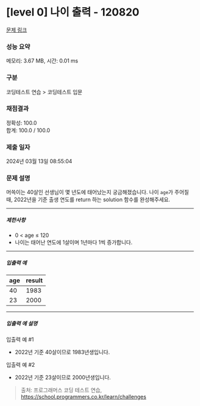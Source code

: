 # [level 0] 나이 출력 - 120820 

[문제 링크](https://school.programmers.co.kr/learn/courses/30/lessons/120820) 

### 성능 요약

메모리: 3.67 MB, 시간: 0.01 ms

### 구분

코딩테스트 연습 > 코딩테스트 입문

### 채점결과

정확성: 100.0<br/>합계: 100.0 / 100.0

### 제출 일자

2024년 03월 13일 08:55:04

### 문제 설명

<p>머쓱이는 40살인 선생님이 몇 년도에 태어났는지 궁금해졌습니다. 나이 <code>age</code>가 주어질 때, 2022년을 기준 출생 연도를 return 하는 solution 함수를 완성해주세요.</p>

<hr>

<h5>제한사항</h5>

<ul>
<li>0 &lt; age ≤ 120</li>
<li>나이는 태어난 연도에 1살이며 1년마다 1씩 증가합니다. </li>
</ul>

<hr>

<h5>입출력 예</h5>
<table class="table">
        <thead><tr>
<th>age</th>
<th>result</th>
</tr>
</thead>
        <tbody><tr>
<td>40</td>
<td>1983</td>
</tr>
<tr>
<td>23</td>
<td>2000</td>
</tr>
</tbody>
      </table>
<hr>

<h5>입출력 예 설명</h5>

<p>입출력 예 #1</p>

<ul>
<li>2022년 기준 40살이므로 1983년생입니다.</li>
</ul>

<p>입출력 예 #2</p>

<ul>
<li>2022년 기준 23살이므로 2000년생입니다.</li>
</ul>


> 출처: 프로그래머스 코딩 테스트 연습, https://school.programmers.co.kr/learn/challenges